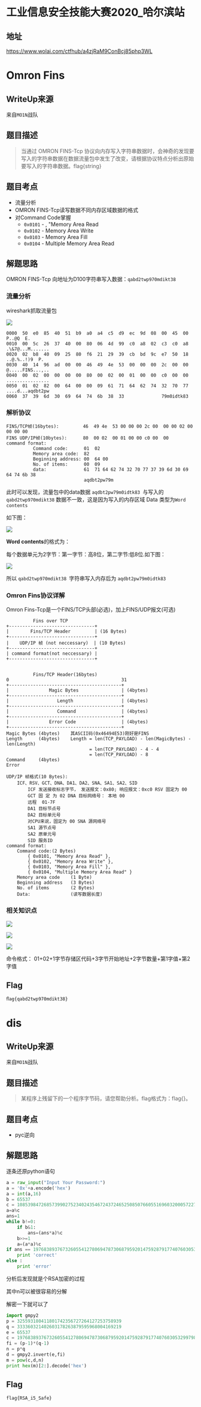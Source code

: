 # 工业信息安全技能大赛2020_哈尔滨站

## 地址

https://www.wolai.com/ctfhub/a4zjRaM9ConBcj85php3WL

# Omron Fins

## WriteUp来源

来自`MO1N`战队

## 题目描述

> 当通过 OMRON FINS-Tcp 协议向内存写入字符串数据时，会神奇的发现要写入的字符串数据在数据流量包中发生了改变，请根据协议特点分析出原始要写入的字符串数据。flag{string}

## 题目考点

- 流量分析
- OMRON FINS-Tcp读写数据不同内存区域数据的格式
- 对Command Code掌握
  - `0x0101` - , "Memory Area Read
  - `0x0102` - Memory Area Write
  - `0x0103` - Memory Area Fill
  - `0x0104` - Multiple Memory Area Read

## 解题思路

OMRON FINS-Tcp 向地址为D100字符串写入数据：`qabd2twp970mdikt38`

### 流量分析

wireshark抓取流量包

![](images/ctf-2021-08-27-17-19-47.png)

```text
0000  50  e0  85  40  51  b9  a0  a4  c5  d9  ec  9d  08  00  45  00  P..@Q  E.
0010  00  5c  26  37  40  00  80  06  4d  99  c0  a8  02  c3  c0  a8  .\&7@...M.......
0020  02  b8  40  09  25  80  f6  21  29  39  cb  bd  9c  e7  50  18  ..@.%..!)9  P.
0030  40  14  96  ad  00  00  46  49  4e  53  00  00  00  2c  00  00  @.....FINS...,..
0040  00  02  00  00  00  00  80  00  02  00  01  00  00  c0  00  00  ................
0050  01  02  82  00  64  00  00  09  61  71  64  62  74  32  70  77  ....d...aqdbt2pw
0060  37  39  6d  30  69  64  74  6b  38  33              79m0idtk83

```

### **解析协议**

```text
FINS/TCP帧(16bytes):         46  49 4e  53 00 00 00 2c 00  00 00 02 00 00 00 00
FINS UDP/IP帧(10bytes):      80  00 02  00 01 00 00 c0 00  00
command format:        
          Command code:      01  02
          Memory area code:  82  
          Beginning address: 00  64 00
          No. of items:      00  09
          data:              61  71 64 62 74 32 70 77 37 39 6d 30 69 64 74 6b 38
                             aqdbt2pw79m
```

此时可以发现，流量包中的data数据 `aqdbt2pw79m0idtk83 `与写入的 `qabd2twp970mdikt38` 数据不一致，这是因为写入的内存区域 Data 类型为`Word contents`

如下图：

![](images/ctf-2021-08-27-17-21-11.png)

**Word contents**的格式为：

每个数据单元为2字节：第一字节：高8位，第二字节:低8位.如下图：

![](images/ctf-2021-08-27-17-21-16.png)

所以 `qabd2twp970mdikt38 `字符串写入内存后为 `aqdbt2pw79m0idtk83`

### Omron Fins协议详解

Omron Fins-Tcp是一个FINS/TCP头部(必选)，加上FINS/UDP报文(可选)

```text
          Fins over TCP
+--------------------------------+
|        Fins/TCP Header         | (16 Bytes)
+--------------------------------+
|    UDP/IP 帧 (not neccessary)  | (10 Bytes)
+--------------------------------+
| command format(not neccessary) |
+--------------------------------+


          Fins/TCP Header(16bytes)
0                                          31
+------------------------------------------+
|               Magic Bytes                | (4bytes)
+------------------------------------------+
|                  Length                  | (4bytes)
+------------------------------------------+
|                  Command                 | (4bytes)
+------------------------------------------+
|               Error Code                 | (4bytes)
+------------------------------------------+
Magic Bytes (4bytes)    其ASCII码(0x46494E53)刚好是FINS
Length      (4bytes)    Length = len(TCP_PAYLOAD) - len(MagicBytes) - len(Length)
                               = len(TCP_PAYLOAD) - 4 - 4
                               = len(TCP_PAYLOAD) - 8
Command     (4bytes)
Error
```

```text
UDP/IP 帧格式(10 Bytes):
    ICF、RSV、GCT、DNA、DA1、DA2、SNA、SA1、SA2、SID
        ICF 发送接收标志字节， 发送报文：0x80; 响应报文：0xc0 RSV 固定为 00
        GCT 固 定 为 02 DNA 目标网络号： 本地 00
        远程  01-7F
        DA1 目标节点号
        DA2 目标单元号
        对CPU来说，固定为 00 SNA 源网络号
        SA1 源节点号
        SA2 原单元号
        SID 服务ID
command format:
    Command code:(2 Bytes)
        { 0x0101, "Memory Area Read" },
        { 0x0102, "Memory Area Write" },
        { 0x0103, "Memory Area Fill" },
        { 0x0104, "Multiple Memory Area Read" }
    Memory area code    (1 Byte)
    Beginning address   (3 Bytes) 
    No. of items        (2 Bytes)
    Data:               (读写数据长度)

```

### 相关知识点

![](images/ctf-2021-08-27-17-21-30.png)

![](images/ctf-2021-08-27-17-21-33.png)

![](images/ctf-2021-08-27-17-21-38.png)

命令格式： 01+02+1字节存储区代码+3字节开始地址+2字节数量+第1字值+第2字值

## Flag

```text
ﬂag{qabd2twp970mdikt38}
```

# dis

## WriteUp来源

来自`MO1N`战队

## 题目描述

> 某程序上残留下的一个程序字节码，请您帮助分析。flag格式为：flag{}。

## 题目考点

- pyc逆向

## 解题思路

逐条还原python语句

```python
a = raw_input("Input Your Password:")
a = '0x'+a.encode('hex')
a = int(a,16)
b = 65537
c = 108539847268573990275234024354672437246525085076605516960320005722741589898641
a=a%c
ans=1
while b!=0:
    if b&1:
        ans=(ans*a)%c
    b>>=1
    a=(a*a)%c
if ans == 19768389376732605541278069478730687959201475928791774076030532997986175692691:
    print 'correct'
else :
    print 'error'
```

分析后发现就是个RSA加密的过程

其中n可以被很容易的分解

解密一下就可以了

```python
import gmpy2
p = 325593180411801742356727264127253758939
q = 333360321402603178263879595968004169219
e = 65537
c = 19768389376732605541278069478730687959201475928791774076030532997986175692691
fi = (p-1)*(q-1)
n = p*q
d = gmpy2.invert(e,fi)
m = pow(c,d,n)
print hex(m)[2:].decode('hex')
```

## Flag

```text
flag{RSA_i5_Safe}
```

